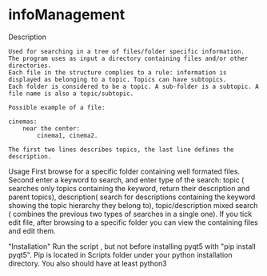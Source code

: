 # infoManagement

Description 

	Used for searching in a tree of files/folder specific information.
	The program uses as input a directory containing files and/or other directories.
	Each file in the structure complies to a rule: information is displayed as belonging to a topic. Topics can have subtopics. 
	Each folder is considered to be a topic. A sub-folder is a subtopic. A file name is also a topic/subtopic.  

	Possible example of a file:  

	cinemas:
		near the center:
			cinema1, cinema2. 

	The first two lines describes topics, the last line defines the description. 

Usage
	First browse for a specific folder containing  well formated files.
	Second enter a keyword to search, and enter type of the search: topic ( searches only topics containing the keyword, return their  description and parent topics),
	description( search for descriptions containing the keyword showing the topic hierarchy they belong to), topic/description  mixed search 
	( combines the previous two types of searches in a single one). 
	If you tick edit file, after browsing to a specific folder you can view the containing files and edit them. 
	
"Installation" 
Run the script , but not before installing pyqt5 with 	"pip install pyqt5".
Pip is located in Scripts folder under your python installation directory. 
You also should have at least python3

				
